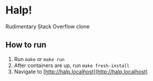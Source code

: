 # Halp!

Rudimentary Stack Overflow clone

## How to run

1. Run `make` or `make run`
2. After containers are up, run `make fresh-install`
3. Navigate to [http://halp.localhost](http://halp.localhost)
